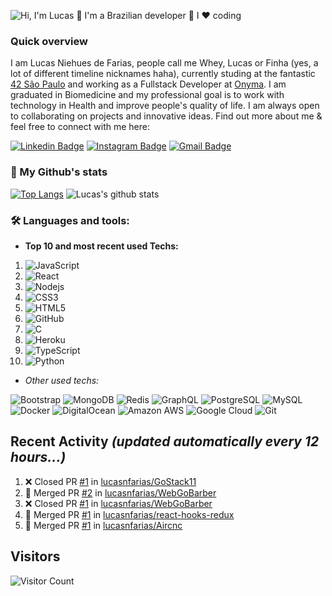 ![Hi, I'm Lucas 👋 I'm a Brazilian developer 🚀 I ❤️ coding](https://github.com/lucasnfarias/lucasnfarias/blob/master/intro-readme.gif)

### Quick overview

I am Lucas Niehues de Farias, people call me Whey, Lucas or Finha (yes, a lot of different timeline nicknames haha), currently studing at the fantastic [42 São Paulo](https://www.42sp.org.br/) and working as a Fullstack Developer at [Onyma](https://onyma.digital/). I am graduated in Biomedicine and my professional goal is to work with technology in Health and improve people's quality of life. I am always open to collaborating on projects and innovative ideas. Find out more about me & feel free to connect with me here:

[![Linkedin Badge](https://img.shields.io/badge/-lucasniehuesdefarias-blue?style=flat-square&logo=Linkedin&logoColor=white&link=https://www.linkedin.com/in/lucasniehuesdefarias/)](https://www.linkedin.com/in/lucasniehuesdefarias/)
[![Instagram Badge](https://img.shields.io/badge/-lucasnfarias-purple?style=flat-square&logo=instagram&logoColor=white&link=https://instagram.com/lucasnfarias/)](https://instagram.com/lucasnfarias)
[![Gmail Badge](https://img.shields.io/badge/-lucasnfarias01@gmail.com-c14438?style=flat-square&logo=Gmail&logoColor=white&link=mailto:lucasnfarias01@gmail.com)](mailto:lucasnfarias01@gmail.com)

### 🧾 My Github's stats

[![Top Langs](https://github-readme-stats.vercel.app/api/top-langs/?username=lucasnfarias&hide=c,java)](https://github.com/anuraghazra/github-readme-stats)
![Lucas's github stats](https://github-readme-stats.vercel.app/api?username=lucasnfarias&count_private=true&show_icons=true&hide=contribs,issues)

### 🛠 Languages and tools:

- **Top 10 and most recent used Techs:**

1. ![JavaScript](https://img.shields.io/badge/-JavaScript-orange?style=flat-square&logo=javascript)
2. ![React](https://img.shields.io/badge/-React-blue?style=flat-square&logo=react)
3. ![Nodejs](https://img.shields.io/badge/-Nodejs-black?style=flat-square&logo=Node.js)
4. ![CSS3](https://img.shields.io/badge/-CSS3-1572B6?style=flat-square&logo=css3)
5. ![HTML5](https://img.shields.io/badge/-HTML5-E34F26?style=flat-square&logo=html5&logoColor=white)
6. ![GitHub](https://img.shields.io/badge/-GitHub-181717?style=flat-square&logo=github)
7. ![C](https://img.shields.io/badge/-C-00599C?style=flat-square&logo=c)
8. ![Heroku](https://img.shields.io/badge/-Heroku-430098?style=flat-square&logo=heroku)
9. ![TypeScript](https://img.shields.io/badge/-TypeScript-007ACC?style=flat-square&logo=typescript)
10. ![Python](https://img.shields.io/badge/-Python-black?style=flat-square&logo=Python)
 
- *Other used techs:*

![Bootstrap](https://img.shields.io/badge/-Bootstrap-563D7C?style=flat-square&logo=bootstrap)
![MongoDB](https://img.shields.io/badge/-MongoDB-black?style=flat-square&logo=mongodb)
![Redis](https://img.shields.io/badge/-Redis-black?style=flat-square&logo=Redis)
![GraphQL](https://img.shields.io/badge/-GraphQL-E10098?style=flat-square&logo=graphql)
![PostgreSQL](https://img.shields.io/badge/-PostgreSQL-336791?style=flat-square&logo=postgresql)
![MySQL](https://img.shields.io/badge/-MySQL-black?style=flat-square&logo=mysql)
![Docker](https://img.shields.io/badge/-Docker-black?style=flat-square&logo=docker)
![DigitalOcean](https://img.shields.io/badge/-Digital%20Ocean-darkblue?style=flat-square&logo=digitalocean)
![Amazon AWS](https://img.shields.io/badge/Amazon%20AWS-232F3E?style=flat-square&logo=amazon-aws)
![Google Cloud](https://img.shields.io/badge/Google%20Cloud-black?style=flat-square&logo=google-cloud)
![Git](https://img.shields.io/badge/-Git-black?style=flat-square&logo=git)

## Recent Activity *(updated automatically every 12 hours...)*
<!--START_SECTION:activity-->
1. ❌ Closed PR [#1](https://github.com//lucasnfarias/GoStack11/pull/1) in [lucasnfarias/GoStack11](https://github.com//lucasnfarias/GoStack11)
2. 🎉 Merged PR [#2](https://github.com//lucasnfarias/WebGoBarber/pull/2) in [lucasnfarias/WebGoBarber](https://github.com//lucasnfarias/WebGoBarber)
3. ❌ Closed PR [#1](https://github.com//lucasnfarias/WebGoBarber/pull/1) in [lucasnfarias/WebGoBarber](https://github.com//lucasnfarias/WebGoBarber)
4. 🎉 Merged PR [#1](https://github.com//lucasnfarias/react-hooks-redux/pull/1) in [lucasnfarias/react-hooks-redux](https://github.com//lucasnfarias/react-hooks-redux)
5. 🎉 Merged PR [#1](https://github.com//lucasnfarias/Aircnc/pull/1) in [lucasnfarias/Aircnc](https://github.com//lucasnfarias/Aircnc)
<!--END_SECTION:activity-->

## Visitors

![Visitor Count](https://profile-counter.glitch.me/lucasnfarias/count.svg)
